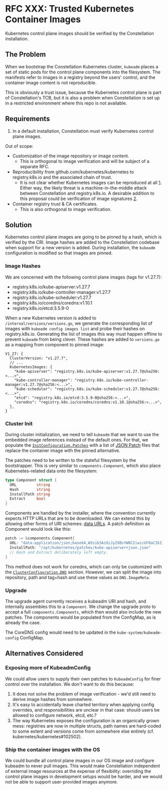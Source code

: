 # RFC XXX: Trusted Kubernetes Container Images

Kubernetes control plane images should be verified by the Constellation installation.

## The Problem

When we bootstrap the Constellation Kubernetes cluster, `kubeadm` places a set
of static pods for the control plane components into the filesystem. The
manifests refer to images in a registry beyond the users' control, and the
container image content is not reproducible.

This is obviously a trust issue, because the Kubernetes control plane is
part of Constellation's TCB, but it is also a problem when Constellation is set
up in a restricted environment where this repo is not available.

## Requirements

1. In a default installation, Constellation must verify Kubernetes control plane images.

Out of scope:

- Customization of the image repository or image content.
  - This is orthogonal to image verification and will be subject of a separate
    RFC.
- Reproducibility from github.com/kubernetes/kubernetes to registry.k8s.io and
  the associated chain of trust.
  - It is not clear whether Kubernetes images can be reproduced at all [1].
    Either way, the likely threat is a machine-in-the-middle attack between
    Constellation and registry.k8s.io. A desirable addition to this proposal
    could be verification of image signatures [2].
- Container registry trust & CA certificates.
  - This is also orthogonal to image verification.

[1]: https://github.com/kubernetes/kubernetes/blob/master/build/README.md#reproducibility
[2]: https://kubernetes.io/docs/tasks/administer-cluster/verify-signed-artifacts/

## Solution

Kubernetes control plane images are going to be pinned by a hash, which is verified by
the CRI. Image hashes are added to the Constellation codebase when support for
a new version is added. During installation, the `kubeadm` configuration is
modified so that images are pinned.

### Image Hashes

We are concerned with the following control plane images (tags for v1.27.7):

- registry.k8s.io/kube-apiserver:v1.27.7
- registry.k8s.io/kube-controller-manager:v1.27.7
- registry.k8s.io/kube-scheduler:v1.27.7
- registry.k8s.io/coredns/coredns:v1.10.1
- registry.k8s.io/etcd:3.5.9-0

When a new Kubernetes version is added to `/internal/versions/versions.go`, we
generate the corresponding list of images with `kubeadm config images list` and
probe their hashes on registry.k8s.io. Generating the list of images this way
must happen offline to prevent `kubeadm` from being clever. These hashes are
added to `versions.go` as a mapping from component to pinned image:

```golang
V1_27: {
  ClusterVersion: "v1.27.7",
  // ...
  KubernetesImages: {
    "kube-apiserver": "registry.k8s.io/kube-apiserver:v1.27.7@sha256:<...>", 
    "kube-controller-manager": "registry.k8s.io/kube-controller-manager:v1.27.7@sha256:<...>", 
    "kube-scheduler": "registry.k8s.io/kube-scheduler:v1.27.7@sha256:<...>", 
    "etcd": "registry.k8s.io/etcd:3.5.9-0@sha256:<...>",
    "coredns": "registry.k8s.io/coredns/coredns:v1.10.1@sha256:<...>",
  },
}
```

### Cluster Init

During cluster initialization, we need to tell `kubeadm` that we want to use
the embedded image references instead of the default ones. For that, we
populate the
[`InitConfiguration.Patches`](https://pkg.go.dev/k8s.io/kubernetes@v1.27.7/cmd/kubeadm/app/apis/kubeadm/v1beta3#InitConfiguration)
with a list of [JSON Patch](https://datatracker.ietf.org/doc/html/rfc6902)
files that replace the container image with the pinned alternative.

The patches need to be written to the stateful filesystem by the
bootstrapper. This is very similar to `components.Component`, which also
place Kubernetes-related data onto the filesystem:

```go
type Component struct {
  URL         string
  Hash        string
  InstallPath string
  Extract     bool
}
```

Components are handled by the installer, where the convention currently expects
HTTP URLs that are to be downloaded. We can extend this by allowing other forms
of URI schemes:
[data URLs](https://developer.mozilla.org/en-US/docs/web/http/basics_of_http/data_urls).
A patch definition as Component would look like this:

```go
patch := &components.Component{
  URL: "data:application/json;base64,W3sib3AiOiJyZXBsYWNlIiwicGF0aCI6Ii9zcGVjL2NvbnRhaW5lcnMvMC9pbWFnZSIsInZhbHVlIjoicmVnaXN0cnkuazhzLmlvL215LWNvbnRyb2wtcGxhbmUtaW1hZ2U6djEuMjcuN0BzaGEyNTY6Li4uIn1dCg=="
  InstallPath: "/opt/kubernetes/patches/kube-apiserver+json.json"
  // Hash and Extract deliberately left empty.
}
```

This method does not work for coredns, which can only be customized with the
[`ClusterConfiguration.DNS`](https://pkg.go.dev/k8s.io/kubernetes@v1.27.7/cmd/kubeadm/app/apis/kubeadm/v1beta3#ClusterConfiguration)
section. However, we can split the image into repository, path and tag+hash
and use these values as `DNS.ImageMeta`.

### Upgrade

The upgrade agent currently receives a kubeadm URI and hash, and internally
assembles this to a `Component`. We change the upgrade proto to accept
a full `components.Components`, which then would also include the new patches.
The components would be populated from the ConfigMap, as is already the case.

The CoreDNS config would need to be updated in the `kube-system/kubeadm-config`
ConfigMap.

## Alternatives Considered

### Exposing more of KubeadmConfig

We could allow users to supply their own patches to `KubeadmConfig` for finer
control over the installation. We don't want to do this because:

1. It does not solve the problem of image verification - we'd still need to
   derive image hashes from somewhere.
2. It's easy to accidentally leave charted territory when applying config
   overrides, and responsibilities are unclear in that case: should users be
   allowed to configure network, etcd, etc.?
3. The way Kubernetes exposes the configuration is an organically grown mess:
   registries are now in multiple structs, path names are hard-coded to some
   extent and versions come from somewhere else entirely (cf.
   kubernetes/kubernetes#102502).

### Ship the container images with the OS

We could bundle all control plane images in our OS image and configure kubeadm
to never pull images. This would make Constellation independent of external
image resources at the expense of flexibility: overriding the control plane
images in development setups would be harder, and we would not be able to
support user-provided images anymore.
